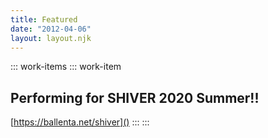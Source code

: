 ```yaml
---
title: Featured
date: "2012-04-06"
layout: layout.njk
---
```


::: work-items
::: work-item
## Performing for SHIVER 2020 Summer!!

[https://ballenta.net/shiver]()
:::
:::
